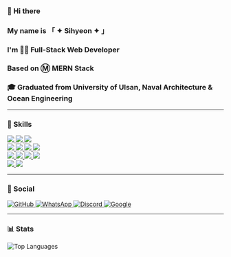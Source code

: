 ### 👋 Hi there
### My name is 「 ✦ Sihyeon ✦ 」
### I'm 👨‍💻 Full-Stack Web Developer
### Based on Ⓜ MERN Stack
### 🎓 Graduated from University of Ulsan, Naval Architecture & Ocean Engineering
---

### 🚀 Skills
<a href="https://spacebysihyeon.netlify.app" target="_blank">
<img src="https://img.shields.io/badge/HTML-239120?style=for-the-badge&logo=html5&logoColor=white" />
<img src="https://img.shields.io/badge/CSS-239120?style=for-the-badge&logo=css3&logoColor=white" />
<img src="https://img.shields.io/badge/JavaScript-F7DF1E?style=for-the-badge&logo=javascript&logoColor=white" /><br>
  <img src="https://img.shields.io/badge/VS%20Code-0078D4?style=for-the-badge&logo=visual-studio-code&logoColor=white" />
<img src="https://img.shields.io/badge/React-20232A?style=for-the-badge&logo=react&logoColor=61DAFB" />
<img src="https://img.shields.io/badge/npm-CB3837?style=for-the-badge&logo=npm&logoColor=white"/>
<img src="https://img.shields.io/badge/Node.js-43853D?style=for-the-badge&logo=node.js&logoColor=white" /><br>
<img src="https://img.shields.io/badge/Express-404D59?style=for-the-badge&logo=express&logoColor=white" />
<img src="https://img.shields.io/badge/MongoDB-4EA94B?style=for-the-badge&logo=mongodb&logoColor=white" />
<img src="https://img.shields.io/badge/threejs-black?style=for-the-badge&logo=three.js&logoColor=white" />
<img src="https://img.shields.io/badge/Bootstrap-563D7C?style=for-the-badge&logo=bootstrap&logoColor=white" /><br>
<img src="https://img.shields.io/badge/JSON%20Web%20Tokens-323330?style=for-the-badge&logo=json-web-tokens&logoColor=pink" />
<img src="https://img.shields.io/badge/Netlify-00C7B7?style=for-the-badge&logo=netlify&logoColor=white"/>
</a>

---

### 👨 Social
<a href="https://github.com/wprkftlgus" target="_blank" rel="noopener noreferrer">
  <img src="https://img.shields.io/badge/GitHub-100000?style=for-the-badge&logo=github&logoColor=white" alt="GitHub"/>
</a>

<a href="https://wa.me/01099837449" target="_blank" rel="noopener noreferrer">
  <img src="https://img.shields.io/badge/WhatsApp-25D366?style=for-the-badge&logo=whatsapp&logoColor=white" alt="WhatsApp"/>
</a>

<a href="https://discord.com/users/wprkftlgus" target="_blank" rel="noopener noreferrer">
  <img src="https://img.shields.io/badge/Discord-7289DA?style=for-the-badge&logo=discord&logoColor=white" alt="Discord"/>
</a>

<a href="mailto:wprkftlgus@gmail.com" target="_blank" rel="noopener noreferrer">
  <img src="https://img.shields.io/badge/Google-4285F4?style=for-the-badge&logo=google&logoColor=white" alt="Google"/>
</a>


---

### 📊 Stats
![Top Languages](https://github-readme-stats.vercel.app/api/top-langs/?username=wprkftlgus&theme=dark)
